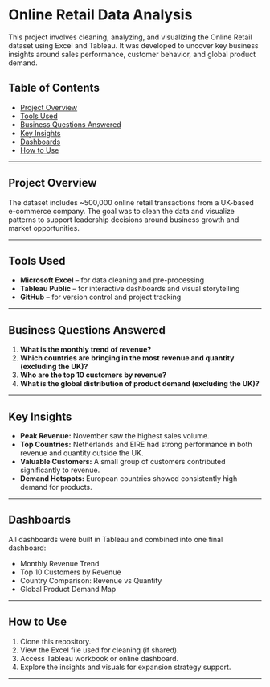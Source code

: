 # Online Retail Data Analysis

This project involves cleaning, analyzing, and visualizing the Online Retail dataset using Excel and Tableau. It was developed to uncover key business insights around sales performance, customer behavior, and global product demand.

## Table of Contents
- [Project Overview](#project-overview)
- [Tools Used](#tools-used)
- [Business Questions Answered](#business-questions-answered)
- [Key Insights](#key-insights)
- [Dashboards](#dashboards)
- [How to Use](#how-to-use)

---

## Project Overview

The dataset includes ~500,000 online retail transactions from a UK-based e-commerce company. The goal was to clean the data and visualize patterns to support leadership decisions around business growth and market opportunities.

---

## Tools Used

- **Microsoft Excel** – for data cleaning and pre-processing  
- **Tableau Public** – for interactive dashboards and visual storytelling  
- **GitHub** – for version control and project tracking

---

## Business Questions Answered

1. **What is the monthly trend of revenue?**  
2. **Which countries are bringing in the most revenue and quantity (excluding the UK)?**  
3. **Who are the top 10 customers by revenue?**  
4. **What is the global distribution of product demand (excluding the UK)?**

---

## Key Insights

- **Peak Revenue:** November saw the highest sales volume.
- **Top Countries:** Netherlands and EIRE had strong performance in both revenue and quantity outside the UK.
- **Valuable Customers:** A small group of customers contributed significantly to revenue.
- **Demand Hotspots:** European countries showed consistently high demand for products.

---

## Dashboards

All dashboards were built in Tableau and combined into one final dashboard:
- Monthly Revenue Trend  
- Top 10 Customers by Revenue  
- Country Comparison: Revenue vs Quantity  
- Global Product Demand Map  


---

## How to Use

1. Clone this repository.
2. View the Excel file used for cleaning (if shared).
3. Access Tableau workbook or online dashboard.
4. Explore the insights and visuals for expansion strategy support.

---
